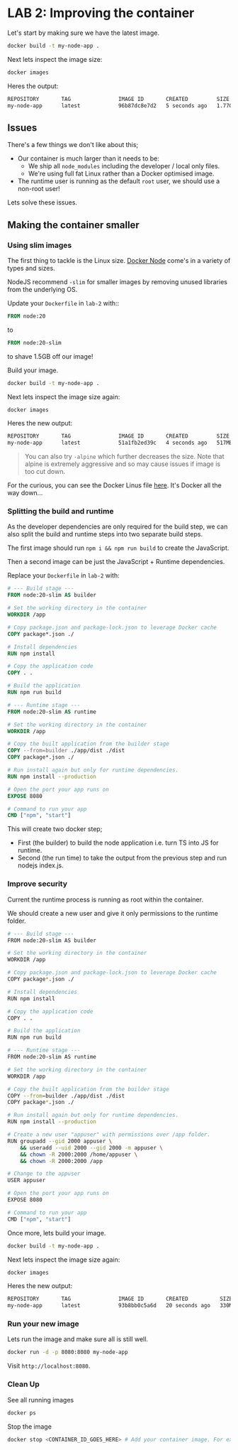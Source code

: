 # LAB 2: Improving the container

Let's start by making sure we have the latest image.

```bash
docker build -t my-node-app .
```

Next lets inspect the image size:

```bash
docker images
```

Heres the output:

```bash
REPOSITORY       TAG               IMAGE ID       CREATED         SIZE
my-node-app      latest            96b87dc8e7d2   5 seconds ago   1.77GB
```

## Issues

There's a few things we don't like about this;

- Our container is much larger than it needs to be:
  - We ship all `node_modules` including the developer / local only files.
  - We're using full fat Linux rather than a Docker optimised image.
- The runtime user is running as the default `root` user, we should use a non-root user!

Lets solve these issues.

## Making the container smaller

### Using slim images

The first thing to tackle is the Linux size. [Docker Node](https://hub.docker.com/_/node/tags) come's in a variety of types and sizes.

NodeJS recommend `-slim` for smaller images by removing unused libraries from the underlying OS.

Update your `Dockerfile` in `lab-2` with::

```dockerfile
FROM node:20
```

to

```dockerfile
FROM node:20-slim
```

to shave 1.5GB off our image!

Build your image.

```bash
docker build -t my-node-app .
```

Next lets inspect the image size again:

```bash
docker images
```

Heres the new output:

```bash
REPOSITORY       TAG               IMAGE ID       CREATED         SIZE
my-node-app      latest            51a1fb2ed39c   4 seconds ago   517MB
```

> You can also try `-alpine` which further decreases the size. Note that alpine is extremely aggressive and so may cause issues if image is too cut down.

For the curious, you can see the Docker Linus file [here](https://github.com/nodejs/docker-node/blob/main/20/alpine3.19/Dockerfile). It's Docker all the way down...

### Splitting the build and runtime

As the developer dependencies are only required for the build step, we can also split the build and runtime steps into two separate build steps.

The first image should run `npm i && npm run build` to create the JavaScript.

Then a second image can be just the JavaScript + Runtime dependencies.

Replace your `Dockerfile` in `lab-2` with:

```dockerfile
# --- Build stage ---
FROM node:20-slim AS builder

# Set the working directory in the container
WORKDIR /app

# Copy package.json and package-lock.json to leverage Docker cache
COPY package*.json ./

# Install dependencies
RUN npm install

# Copy the application code
COPY . .

# Build the application
RUN npm run build

# --- Runtime stage ---
FROM node:20-slim AS runtime

# Set the working directory in the container
WORKDIR /app

# Copy the built application from the builder stage
COPY --from=builder ./app/dist ./dist
COPY package*.json ./

# Run install again but only for runtime dependencies.
RUN npm install --production

# Open the port your app runs on
EXPOSE 8080

# Command to run your app
CMD ["npm", "start"]
```

This will create two docker step;

- First (the builder) to build the node application i.e. turn TS into JS for runtime.
- Second (the run time) to take the output from the previous step and run nodejs index.js.

### Improve security

Current the runtime process is running as root within the container.

We should create a new user and give it only permissions to the runtime folder.

```bash
# --- Build stage ---
FROM node:20-slim AS builder

# Set the working directory in the container
WORKDIR /app

# Copy package.json and package-lock.json to leverage Docker cache
COPY package*.json ./

# Install dependencies
RUN npm install

# Copy the application code
COPY . .

# Build the application
RUN npm run build

# --- Runtime stage ---
FROM node:20-slim AS runtime

# Set the working directory in the container
WORKDIR /app

# Copy the built application from the builder stage
COPY --from=builder ./app/dist ./dist
COPY package*.json ./

# Run install again but only for runtime dependencies.
RUN npm install --production

# Create a new user "appuser" with permissions over /app folder.
RUN groupadd --gid 2000 appuser \
    && useradd --uid 2000 --gid 2000 -m appuser \
    && chown -R 2000:2000 /home/appuser \
    && chown -R 2000:2000 /app

# Change to the appuser
USER appuser

# Open the port your app runs on
EXPOSE 8080

# Command to run your app
CMD ["npm", "start"]
```

Once more, lets build your image.

```bash
docker build -t my-node-app .
```

Next lets inspect the image size again:

```bash
docker images
```

Heres the new output:

```bash
REPOSITORY       TAG               IMAGE ID       CREATED          SIZE
my-node-app      latest            93b8bb0c5a6d   20 seconds ago   330MB
```

### Run your new image

Lets run the image and make sure all is still well.

```bash
docker run -d -p 8080:8080 my-node-app
```

Visit `http://localhost:8080`.

### Clean Up

See all running images

```bash
docker ps
```

Stop the image

```bash
docker stop <CONTAINER_ID_GOES_HERE> # Add your container image. For example 'docker stop 43acd01c7d1c'
```
